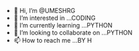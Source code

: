 - 👋 Hi, I’m @UMESHRG
- 👀 I’m interested in ...CODING
- 🌱 I’m currently learning ...PYTHON
- 💞️ I’m looking to collaborate on ...PYTHON
- 📫 How to reach me ...BY H

<!---
UMESHRG/UMESHRG is a ✨ special ✨ repository because its `README.md` (this file) appears on your GitHub profile.
You can click the Preview link to take a look at your changes.
--->
